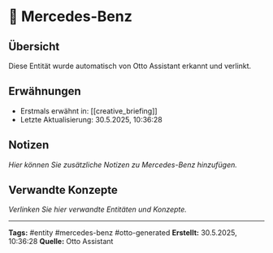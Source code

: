 # 🚗 Mercedes-Benz

## Übersicht
Diese Entität wurde automatisch von Otto Assistant erkannt und verlinkt.

## Erwähnungen
- Erstmals erwähnt in: [[creative_briefing]]
- Letzte Aktualisierung: 30.5.2025, 10:36:28

## Notizen
*Hier können Sie zusätzliche Notizen zu Mercedes-Benz hinzufügen.*

## Verwandte Konzepte
*Verlinken Sie hier verwandte Entitäten und Konzepte.*

---
**Tags:** #entity #mercedes-benz #otto-generated
**Erstellt:** 30.5.2025, 10:36:28
**Quelle:** Otto Assistant

